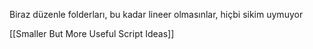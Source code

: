 Biraz düzenle folderları, bu kadar lineer olmasınlar, hiçbi sikim uymuyor 

[[Smaller But More Useful Script Ideas]]
